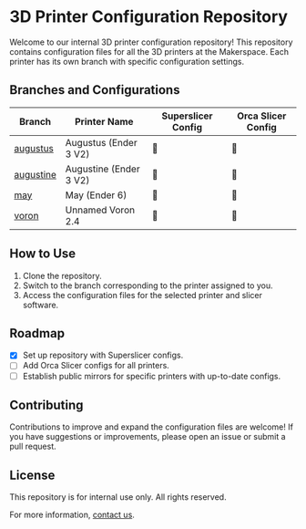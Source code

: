 # 3D Printer Configuration Repository

Welcome to our internal 3D printer configuration repository! This repository contains configuration files for all the 3D printers at the Makerspace. Each printer has its own branch with specific configuration settings.

## Branches and Configurations

| Branch       | Printer Name     | Superslicer Config | Orca Slicer Config |
|--------------|------------------|--------------------|--------------------|
| [augustus](link) | Augustus (Ender 3 V2) | :construction: | :construction:    |
| [augustine](link) | Augustine (Ender 3 V2) | :construction: | :construction:    |
| [may](link)       | May (Ender 6)           | :construction: | :construction:    |
| [voron](link)     | Unnamed Voron 2.4       | :construction: | :construction:    |

## How to Use

1. Clone the repository.
2. Switch to the branch corresponding to the printer assigned to you.
3. Access the configuration files for the selected printer and slicer software.

## Roadmap

- [x] Set up repository with Superslicer configs.
- [ ] Add Orca Slicer configs for all printers.
- [ ] Establish public mirrors for specific printers with up-to-date configs.

## Contributing

Contributions to improve and expand the configuration files are welcome! If you have suggestions or improvements, please open an issue or submit a pull request.

## License

This repository is for internal use only. All rights reserved.

For more information, [contact us](mailto:makerspace+ghq@ashoka.edu.in).
